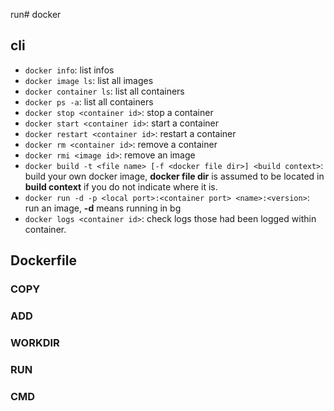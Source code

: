 run# docker

## cli

- `docker info`: list infos
- `docker image ls`: list all images
- `docker container ls`: list all containers
- `docker ps -a`: list all containers
- `docker stop <container id>`: stop a container
- `docker start <container id>`: start a container
- `docker restart <container id>`: restart a container
- `docker rm <container id>`: remove a container
- `docker rmi <image id>`: remove an image
- `docker build -t <file name> [-f <docker file dir>] <build context>`: build your own docker image, **docker file dir** is assumed to be located in **build context** if you do not indicate where it is.
- `docker run -d -p <local port>:<container port> <name>:<version>`: run an image, **-d** means running in bg
- `docker logs <container id>`: check logs those had been logged within container.

## Dockerfile

### COPY

### ADD

### WORKDIR

### RUN

### CMD